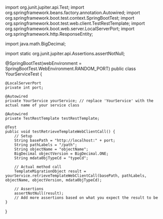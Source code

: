 import org.junit.jupiter.api.Test;
import org.springframework.beans.factory.annotation.Autowired;
import org.springframework.boot.test.context.SpringBootTest;
import org.springframework.boot.test.web.client.TestRestTemplate;
import org.springframework.boot.web.server.LocalServerPort;
import org.springframework.http.ResponseEntity;

import java.math.BigDecimal;

import static org.junit.jupiter.api.Assertions.assertNotNull;

@SpringBootTest(webEnvironment = SpringBootTest.WebEnvironment.RANDOM_PORT)
public class YourServiceTest {

    @LocalServerPort
    private int port;

    @Autowired
    private YourService yourService; // replace 'YourService' with the actual name of your service class

    @Autowired
    private TestRestTemplate testRestTemplate;

    @Test
    public void testRetrieveTemplateWebClientCall() {
        // Setup
        String basePath = "http://localhost:" + port;
        String pathLabels = "/path";
        String objectName = "objectName";
        BigDecimal objectVersion = BigDecimal.ONE;
        String mdata0bjTypeCd = "typeCd";

        // Actual method call
        TemplateMigrationObject result = yourService.retrieveTemplateWebClientCall(basePath, pathLabels, objectName, objectVersion, mdata0bjTypeCd);

        // Assertions
        assertNotNull(result);
        // Add more assertions based on what you expect the result to be
    }
}
